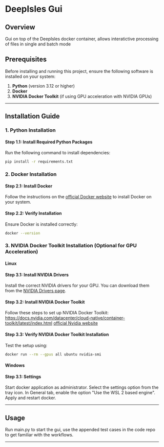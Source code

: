 # DeepIsles Gui

## Overview
Gui on top of the DeepIsles docker container, allows interatictive processing of files in single and batch mode

## Prerequisites
Before installing and running this project, ensure the following software is installed on your system:

1. **Python** (version 3.12 or higher)
2. **Docker**
3. **NVIDIA Docker Toolkit** (if using GPU acceleration with NVIDIA GPUs)

---

## Installation Guide

### 1. Python Installation

#### Step 1.1: Install Required Python Packages
Run the following command to install dependencies:
```bash
pip install -r requirements.txt
```

### 2. Docker Installation

#### Step 2.1: Install Docker
Follow the instructions on the [official Docker website](https://www.docker.com/products/docker-desktop) to install Docker on your system.

#### Step 2.2: Verify Installation
Ensure Docker is installed correctly:
```bash
docker --version
```

### 3. NVIDIA Docker Toolkit Installation (Optional for GPU Acceleration)

#### Linux
#### Step 3.1: Install NVIDIA Drivers
Install the correct NVIDIA drivers for your GPU. You can download them from the [NVIDIA Drivers page](https://www.nvidia.com/Download/index.aspx).

#### Step 3.2: Install NVIDIA Docker Toolkit
Follow these steps to set up NVIDIA Docker Toolkit:
https://docs.nvidia.com/datacenter/cloud-native/container-toolkit/latest/index.html
[official Nvidia website]([https://www.docker.com/products/docker-desktop](https://docs.nvidia.com/datacenter/cloud-native/container-toolkit/latest/index.html))

#### Step 3.3: Verify NVIDIA Docker Toolkit Installation
Test the setup using:
```bash
docker run --rm --gpus all ubuntu nvidia-smi
```

#### Windows
#### Step 3.1: Settings
Start docker application as administrator.
Select the settings option from the tray icon.
In General tab, enable the option "Use the WSL 2 based engine".
Apply and restart docker.


---

## Usage
Run main.py to start the gui, use the appended test cases in the code repo to get familiar with the workflows.

---
